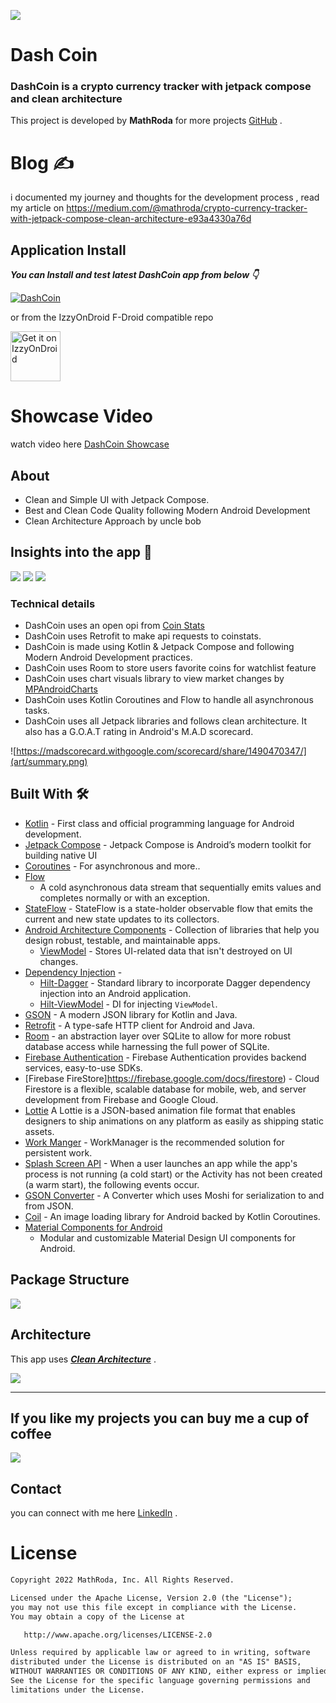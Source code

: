 ![](art/Dash-Coin.jpg)

# **Dash Coin**

### **DashCoin** is a crypto currency tracker with jetpack compose and clean architecture

This project is developed by **MathRoda** for more projects [GitHub](https://github.com/MathRoda/) .

# Blog ✍

i documented my journey and thoughts for the development process , read my article
on https://medium.com/@mathroda/crypto-currency-tracker-with-jetpack-compose-clean-architecture-e93a4330a76d

## Application Install

***You can Install and test latest DashCoin app from below 👇***

[![DashCoin](https://img.shields.io/badge/DashCoin✅-APK-red.svg?style=for-the-badge&logo=android)](https://github.com/MathRoda/Dash-Coin-App/releases/download/v1.1.0/DashCoin.apk)

or from the IzzyOnDroid F-Droid compatible repo

[<img src="https://gitlab.com/IzzyOnDroid/repo/-/raw/master/assets/IzzyOnDroid.png"
alt="Get it on IzzyOnDroid"
height="80">](https://apt.izzysoft.de/fdroid/index/apk/com.mathroda.dashcoin)

# Showcase Video

watch video here [DashCoin Showcase](https://youtu.be/Y8FlGuVJOg8)

## About

- Clean and Simple UI with Jetpack Compose.
- Best and Clean Code Quality following Modern Android Development
- Clean Architecture Approach by uncle bob

## Insights into the app 🔎

![](art/Dash-coin-1.jpg)
![](art/Dash-coin-2.jpg)
![](art/Dash-coin-3.jpg)

<!-- ## 📸 Screenshots

|   |   |   |
|---|---|---|
|![](art/Screenshot_splashscreen.png)| ![](art/Screenshot_signin.png) | ![](art/Screenshot_register.png)
|![](art/home.png)| ![](art/search.png) | ![](art/positive-chart.png)
|![](art/nigative-chart.png) | ![](art/watchlist.png) |![](art/news.png)
|![](art/Screenshot_profile.png) | ![](art/Screenshot_notification.png) | -->

### Technical details

- DashCoin uses an open opi from [Coin Stats](https://coinstats.app)
- DashCoin uses Retrofit to make api requests to coinstats.
- DashCoin is made using Kotlin & Jetpack Compose and following Modern Android Development
  practices.
- DashCoin uses Room to store users favorite coins for watchlist feature
- DashCoin uses chart visuals library to view market changes
  by [MPAndroidCharts](https://github.com/PhilJay/MPAndroidChart)
- DashCoin uses Kotlin Coroutines and Flow to handle all asynchronous tasks.
- DashCoin uses all Jetpack libraries and follows clean architecture. It also has a G.O.A.T rating
  in Android's M.A.D scorecard.

![https://madscorecard.withgoogle.com/scorecard/share/1490470347/](art/summary.png)

## Built With 🛠

- [Kotlin](https://kotlinlang.org/) - First class and official programming language for Android
  development.
- [Jetpack Compose](https://developer.android.com/jetpack/compose) - Jetpack Compose is Android’s
  modern toolkit for building native UI
- [Coroutines](https://kotlinlang.org/docs/reference/coroutines-overview.html) - For asynchronous
  and more..
- [Flow](https://kotlin.github.io/kotlinx.coroutines/kotlinx-coroutines-core/kotlinx.coroutines.flow/-flow/)
    - A cold asynchronous data stream that sequentially emits values and completes normally or with
      an exception.
- [StateFlow](https://developer.android.com/kotlin/flow/stateflow-and-sharedflow) - StateFlow is a
  state-holder observable flow that emits the current and new state updates to its collectors.
- [Android Architecture Components](https://developer.android.com/topic/libraries/architecture) -
  Collection of libraries that help you design robust, testable, and maintainable apps.
    - [ViewModel](https://developer.android.com/topic/libraries/architecture/viewmodel) - Stores
      UI-related data that isn't destroyed on UI changes.
- [Dependency Injection](https://developer.android.com/training/dependency-injection) -
    - [Hilt-Dagger](https://dagger.dev/hilt/) - Standard library to incorporate Dagger dependency
      injection into an Android application.
    - [Hilt-ViewModel](https://developer.android.com/training/dependency-injection/hilt-jetpack) -
      DI for injecting `ViewModel`.
- [GSON](https://github.com/google/gson) - A modern JSON library for Kotlin and Java.
- [Retrofit](https://square.github.io/retrofit/) - A type-safe HTTP client for Android and Java.
- [Room](https://developer.android.com/jetpack/androidx/releases/room) - an abstraction layer over
  SQLite to allow for more robust database access while harnessing the full power of SQLite.
- [Firebase Authentication](https://firebase.google.com/docs/auth) - Firebase Authentication
  provides backend services, easy-to-use SDKs.
- [Firebase FireStore]https://firebase.google.com/docs/firestore) - Cloud Firestore is a flexible,
  scalable database for mobile, web, and server development from Firebase and Google Cloud.
- [Lottie](https://lottiefiles.com) A Lottie is a JSON-based animation file format that enables
  designers to ship animations on any platform as easily as shipping static assets.
- [Work Manger](https://developer.android.com/topic/libraries/architecture/workmanager) -
  WorkManager is the recommended solution for persistent work.
- [Splash Screen API](https://developer.android.com/develop/ui/views/launch/splash-screen) - When a
  user launches an app while the app's process is not running (a cold start) or the Activity has not
  been created (a warm start), the following events occur.
- [GSON Converter](https://github.com/square/retrofit/tree/master/retrofit-converters/gson) - A
  Converter which uses Moshi for serialization to and from JSON.
- [Coil](https://github.com/coil-kt/coil) - An image loading library for Android backed by Kotlin
  Coroutines.
- [Material Components for Android](https://github.com/material-components/material-components-android)
    - Modular and customizable Material Design UI components for Android.

## Package Structure

![](art/structure.jpg)

## Architecture

This app uses [***Clean
Architecture***](https://medium.com/android-dev-hacks/detailed-guide-on-android-clean-architecture-9eab262a9011)
.

![](art/clean-arch.jpeg)



---

## If you like my projects you can buy me a cup of coffee

<a href="https://www.buymeacoffee.com/mathroda"><img src="https://img.buymeacoffee.com/button-api/?text=Buy me a coffee&emoji=&slug=VaibhavJaiswal&button_colour=FFDD00&font_colour=000000&font_family=Cookie&outline_colour=000000&coffee_colour=ffffff"></a>

## Contact

you can connect with me here [LinkedIn](https://www.linkedin.com/in/mathroda/) .

# License

```xml
Copyright 2022 MathRoda, Inc. All Rights Reserved.

Licensed under the Apache License, Version 2.0 (the "License");
you may not use this file except in compliance with the License.
You may obtain a copy of the License at

   http://www.apache.org/licenses/LICENSE-2.0

Unless required by applicable law or agreed to in writing, software
distributed under the License is distributed on an "AS IS" BASIS,
WITHOUT WARRANTIES OR CONDITIONS OF ANY KIND, either express or implied.
See the License for the specific language governing permissions and
limitations under the License.
```

